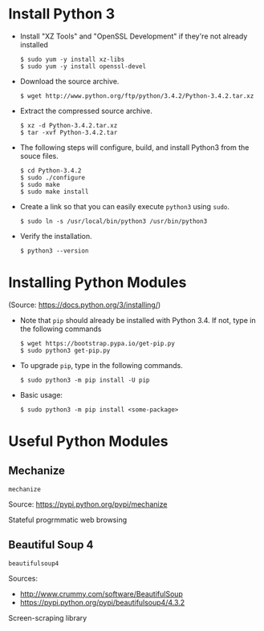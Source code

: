 Install Python 3
================

- Install "XZ Tools" and "OpenSSL Development" if they're not already installed
  ```
  $ sudo yum -y install xz-libs
  $ sudo yum -y install openssl-devel
  ```

- Download the source archive.
  ```
  $ wget http://www.python.org/ftp/python/3.4.2/Python-3.4.2.tar.xz
  ```

- Extract the compressed source archive.
  ```
  $ xz -d Python-3.4.2.tar.xz
  $ tar -xvf Python-3.4.2.tar
  ```

- The following steps will configure, build, and install Python3 from the souce files.
  ```
  $ cd Python-3.4.2
  $ sudo ./configure
  $ sudo make
  $ sudo make install
  ```

- Create a link so that you can easily execute `python3` using `sudo`.
  ```
  $ sudo ln -s /usr/local/bin/python3 /usr/bin/python3
  ```

- Verify the installation.
  ```
  $ python3 --version
  ```

Installing Python Modules
=========================
(Source:  https://docs.python.org/3/installing/)

- Note that `pip` should already be installed with Python 3.4.  If not, type in the following commands
  ```
  $ wget https://bootstrap.pypa.io/get-pip.py
  $ sudo python3 get-pip.py
  ```

- To upgrade `pip`, type in the following commands.
  ```
  $ sudo python3 -m pip install -U pip
  ```

- Basic usage:
  ```
  $ sudo python3 -m pip install <some-package>
  ```

Useful Python Modules
=====================

## Mechanize
`mechanize`

Source:  https://pypi.python.org/pypi/mechanize

Stateful progrmmatic web browsing

## Beautiful Soup 4
`beautifulsoup4`

Sources:  
  - http://www.crummy.com/software/BeautifulSoup
  - https://pypi.python.org/pypi/beautifulsoup4/4.3.2

Screen-scraping library
